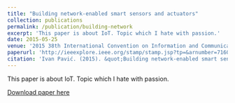 ```yaml
---
title: "Building network-enabled smart sensors and actuators"
collection: publications
permalink: /publication/building-network
excerpt: 'This paper is about IoT. Topic which I hate with passion.'
date: 2015-05-25
venue: '2015 38th International Convention on Information and Communication Technology, Electronics and Microelectronics (MIPRO) '
paperurl: 'http://ieeexplore.ieee.org/stamp/stamp.jsp?tp=&arnumber=7160526'
citation: 'Ivan Pavić. (2015). &quot;Building network-enabled smart sensors and actuators.&quot; <i>J2015 38th International Convention on Information and Communication Technology, Electronics and Microelectronics</i>.'
---
```

This paper is about IoT. Topic which I hate with passion.

[Download paper here](http://ieeexplore.ieee.org/stamp/stamp.jsp?tp=&arnumber=7160526)

